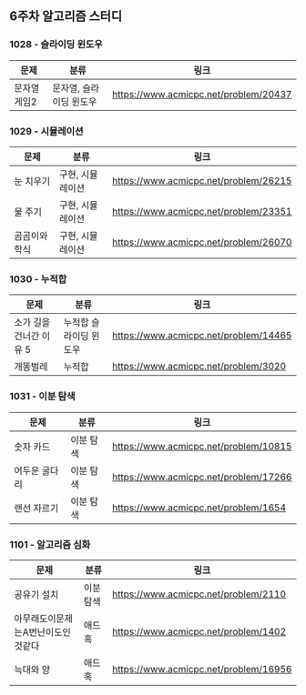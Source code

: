 ## 6주차 알고리즘 스터디  


### 1028 - 슬라이딩 윈도우

|문제|분류|링크|
|---|---|---|
|문자열 게임2|문자열, 슬라이딩 윈도우|https://www.acmicpc.net/problem/20437|

### 1029 - 시뮬레이션

|문제|분류|링크|
|---|---|---|
|눈 치우기|구현, 시뮬레이션|https://www.acmicpc.net/problem/26215|
|물 주기|구현, 시뮬레이션|https://www.acmicpc.net/problem/23351|
|곰곰이와 학식|구현, 시뮬레이션|https://www.acmicpc.net/problem/26070|

### 1030 - 누적합

|문제|분류|링크|
|---|---|---|
|소가 길을 건너간 이유 5|누적합 슬라이딩 윈도우|https://www.acmicpc.net/problem/14465|
|개똥벌레|누적합|https://www.acmicpc.net/problem/3020|

### 1031 - 이분 탐색

|문제|분류|링크|
|---|---|---|
|숫자 카드|이분 탐색|https://www.acmicpc.net/problem/10815|
|어두운 굴다리|이분 탐색|https://www.acmicpc.net/problem/17266|
|랜선 자르기|이분 탐색|https://www.acmicpc.net/problem/1654|

### 1101 - 알고리즘 심화

|문제|분류|링크|
|---|---|---|
|공유기 설치|이분 탐색|https://www.acmicpc.net/problem/2110|
|아무래도이문제는A번난이도인것같다|애드 혹|https://www.acmicpc.net/problem/1402|
|늑대와 양|애드 혹|https://www.acmicpc.net/problem/16956|